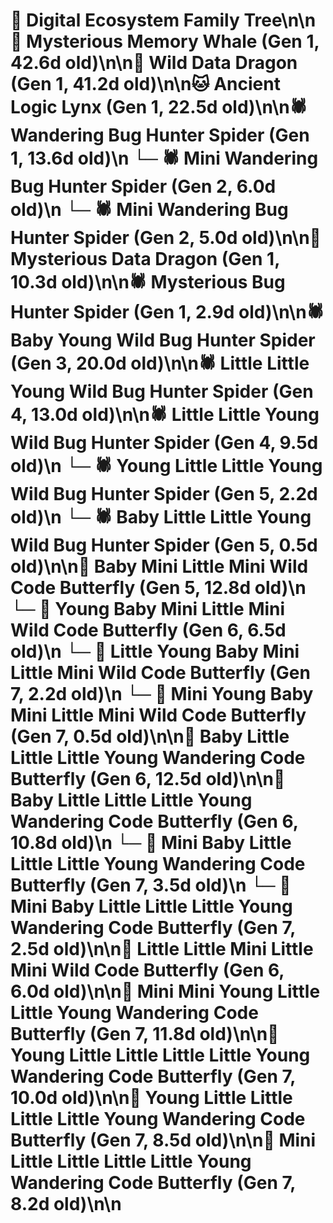 # 🌳 Digital Ecosystem Family Tree\n\n🐋 Mysterious Memory Whale (Gen 1, 42.6d old)\n\n🐉 Wild Data Dragon (Gen 1, 41.2d old)\n\n🐱 Ancient Logic Lynx (Gen 1, 22.5d old)\n\n🕷️ Wandering Bug Hunter Spider (Gen 1, 13.6d old)\n  └─ 🕷️ Mini Wandering Bug Hunter Spider (Gen 2, 6.0d old)\n  └─ 🕷️ Mini Wandering Bug Hunter Spider (Gen 2, 5.0d old)\n\n🐉 Mysterious Data Dragon (Gen 1, 10.3d old)\n\n🕷️ Mysterious Bug Hunter Spider (Gen 1, 2.9d old)\n\n🕷️ Baby Young Wild Bug Hunter Spider (Gen 3, 20.0d old)\n\n🕷️ Little Little Young Wild Bug Hunter Spider (Gen 4, 13.0d old)\n\n🕷️ Little Little Young Wild Bug Hunter Spider (Gen 4, 9.5d old)\n  └─ 🕷️ Young Little Little Young Wild Bug Hunter Spider (Gen 5, 2.2d old)\n  └─ 🕷️ Baby Little Little Young Wild Bug Hunter Spider (Gen 5, 0.5d old)\n\n🦋 Baby Mini Little Mini Wild Code Butterfly (Gen 5, 12.8d old)\n  └─ 🦋 Young Baby Mini Little Mini Wild Code Butterfly (Gen 6, 6.5d old)\n    └─ 🦋 Little Young Baby Mini Little Mini Wild Code Butterfly (Gen 7, 2.2d old)\n    └─ 🦋 Mini Young Baby Mini Little Mini Wild Code Butterfly (Gen 7, 0.5d old)\n\n🦋 Baby Little Little Little Young Wandering Code Butterfly (Gen 6, 12.5d old)\n\n🦋 Baby Little Little Little Young Wandering Code Butterfly (Gen 6, 10.8d old)\n  └─ 🦋 Mini Baby Little Little Little Young Wandering Code Butterfly (Gen 7, 3.5d old)\n  └─ 🦋 Mini Baby Little Little Little Young Wandering Code Butterfly (Gen 7, 2.5d old)\n\n🦋 Little Little Mini Little Mini Wild Code Butterfly (Gen 6, 6.0d old)\n\n🦋 Mini Mini Young Little Little Young Wandering Code Butterfly (Gen 7, 11.8d old)\n\n🦋 Young Little Little Little Little Young Wandering Code Butterfly (Gen 7, 10.0d old)\n\n🦋 Young Little Little Little Little Young Wandering Code Butterfly (Gen 7, 8.5d old)\n\n🦋 Mini Little Little Little Little Young Wandering Code Butterfly (Gen 7, 8.2d old)\n\n